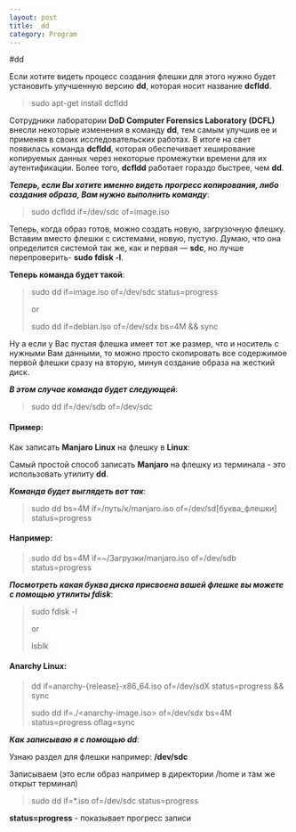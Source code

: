 ```yaml
---
layout: post
title:  dd
category: Program
---
```

#dd

 Если хотите видеть процесс создания флешки
 для этого нужно будет установить улучшенную версию **dd**, которая носит 
 название **dcfldd**.

>sudo apt-get install dcfldd

 Сотрудники лаборатории **DoD Computer Forensics Laboratory (DCFL)** внесли некоторые изменения в 
  команду **dd**, тем самым улучшив ее и применяя в своих исследовательских работах. В итоге на 
 свет 
  появилась команда **dcfldd**, которая обеспечивает хеширование копируемых данных через некоторые 
  промежутки времени для их аутентификации. Более того, **dcfldd** работает гораздо быстрее, чем 
 **dd**. 

 ***Теперь, если Вы хотите именно видеть прогресс копирования, либо создания образа, Вам нужно 
 выполнить команду***:

>sudo dcfldd if=/dev/sdc of=image.iso

 Теперь, когда образ готов, можно создать новую, загрузочную флешку. Вставим вместо флешки с 
  системами, новую, пустую. Думаю, что она определится системой так же, как и первая — **sdc**, но 
 лучше перепроверить- **sudo fdisk -l**. 
 
**Теперь команда будет такой**:

>sudo dd if=image.iso of=/dev/sdc status=progress
>
>or 
>
>sudo dd if=debian.iso of=/dev/sdx bs=4M && sync

 Ну а если у Вас пустая флешка имеет тот же размер, что и носитель с нужными Вам данными, то 
  можно просто скопировать все содержимое первой флешки сразу на вторую, минуя создание образа 
 на жесткий диск.
 
***В этом случае команда будет следующей***:

>sudo dd if=/dev/sdb of=/dev/sdc

#### Пример:

Как записать **Manjaro Linux** на флешку в **Linux**:

 Самый простой способ записать **Manjaro** на флешку из терминала - это использовать утилиту 
 **dd**.   

***Команда будет выглядеть вот так***:

>sudo dd bs=4M if=/путь/к/manjaro.iso of=/dev/sd[буква_флешки] status=progress

#### Например:

>sudo dd bs=4M if=~/Загрузки/manjaro.iso of=/dev/sdb status=progress

***Посмотреть какая буква диска присвоена вашей флешке вы можете с помощью утилиты fdisk***:

>sudo fdisk -l
>
>or
>
>lsblk

#### Anarchy Linux:

>dd if=anarchy-{release}-x86_64.iso of=/dev/sdX status=progress && sync
>
>sudo dd if=./<anarchy-image.iso> of=/dev/sdx bs=4M status=progress oflag=sync

***Как записываю я с помощью dd***:

Узнаю раздел для флешки например: **/dev/sdc**

Записываем (это если образ например в директории /home и там же открыт терминал)

>sudo dd if=*.iso of=/dev/sdc status=progress

**status=progress** - показывает прогресс записи
